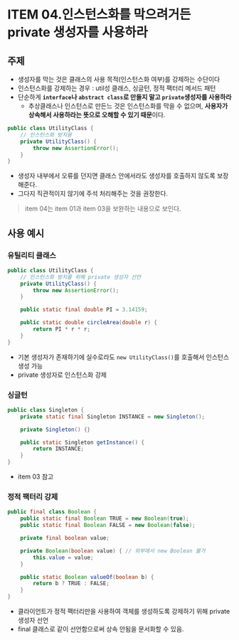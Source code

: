 # ITEM 04.인스턴스화를 막으려거든 private 생성자를 사용하라
## 주제
- 생성자를 막는 것은 클래스의 사용 목적(인스턴스화 여부)를 강제하는 수단이다
- 인스턴스화를 강제하는 경우 : util성 클래스, 싱글턴, 정적 팩터리 메서드 패턴
- 단순하게 **`interface`나 `abstract class`로 만들지 말고 `private`생성자를 사용하라** 
    - 추상클래스나 인스턴스로 만든느 것은 인스턴스화를 막을 수 없으며, 
    **사용자가 상속해서 사용하라는 뜻으로 오해할 수 있기 때문**이다.
```java
public class UtilityClass {
    // 인스턴스화 방지용
    private UtilityClass() {
        throw new AssertionError();
    }
}
```
- 생성자 내부에서 오류를 던지면 클래스 안에서라도 생성자를 호출하지 않도록 보장해준다.
- 그다지 직관적이지 않기에 주석 처리해주는 것을 권장한다.

> item 04는 item 01과 item 03을 보완하는 내용으로 보인다.

## 사용 예시
### 유틸리티 클래스
```java
public class UtilityClass {
    // 인스턴스화 방지를 위해 private 생성자 선언
    private UtilityClass() {
        throw new AssertionError();
    }

    public static final double PI = 3.14159;

    public static double circleArea(double r) {
        return PI * r * r;
    }
}
```
- 기본 생성자가 존재하기에 실수로라도 `new UtilityClass()`를 호출해서 인스턴스 생성 가능
- private 생성자로 인스턴스화 강제

### 싱글턴
```java
public class Singleton {
    private static final Singleton INSTANCE = new Singleton();

    private Singleton() {}

    public static Singleton getInstance() {
        return INSTANCE;
    }
}
```
- item 03 참고

### 정적 팩터리 강제
```java
public final class Boolean {
    public static final Boolean TRUE = new Boolean(true);
    public static final Boolean FALSE = new Boolean(false);

    private final boolean value;

    private Boolean(boolean value) { // 외부에서 new Boolean 불가
        this.value = value;
    }

    public static Boolean valueOf(boolean b) {
        return b ? TRUE : FALSE;
    }
}
```
- 클라이언트가 정적 팩터리만을 사용하여 객체를 생성하도록 강제하기 위해 private 생성자 선언
- final 클래스로 같이 선언함으로써 상속 안됨을 문서화할 수 있음.